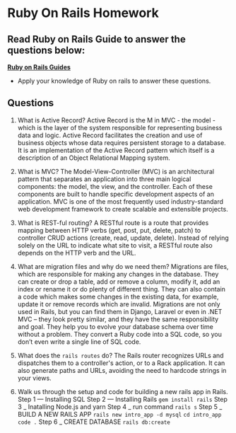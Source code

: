 # Ruby On Rails Homework

## Read Ruby on Rails Guide to answer the questions below:
**[Ruby on Rails Guides](https://guides.rubyonrails.org/)**
- Apply your knowledge of Ruby on rails to answer these questions.

## Questions
1. What is Active Record?
Active Record is the M in MVC - the model - which is the layer of the system responsible for representing business data and logic. Active Record facilitates the creation and use of business objects whose data requires persistent storage to a database. It is an implementation of the Active Record pattern which itself is a description of an Object Relational Mapping system.

2. What is MVC?
The Model-View-Controller (MVC) is an architectural pattern that separates an application into three main logical components: the model, the view, and the controller. Each of these components are built to handle specific development aspects of an application. MVC is one of the most frequently used industry-standard web development framework to create scalable and extensible projects.

3. What is REST-ful routing?
A RESTful route is a route that provides mapping between HTTP verbs (get, post, put, delete, patch) to controller CRUD actions (create, read, update, delete). Instead of relying solely on the URL to indicate what site to visit, a RESTful route also depends on the HTTP verb and the URL.

4. What are migration files and why do we need them?
Migrations are files, which are responsible for making any changes in the database. They can create or drop a table, add or remove a column, modify it, add an index or rename it or do plenty of different thing. They can also contain a code which makes some changes in the existing data, for example, update it or remove records which are invalid.
Migrations are not only used in Rails, but you can find them in Django, Laravel or even in .NET MVC – they look pretty similar, and they have the same responsibility and goal.
They help you to evolve your database schema over time without a problem. They convert a Ruby code into a SQL code, so you don’t even write a single line of SQL code.

5. What does the `rails routes` do?
The Rails router recognizes URLs and dispatches them to a controller's action, or to a Rack application. It can also generate paths and URLs, avoiding the need to hardcode strings in your views.

6. Walk us through the setup and code for building a new rails app in Rails.
Step 1 — Installing SQL
Step 2 — Installing Rails
`gem install rails`
Step 3 _ Inatalling Node.js and yarn
Step 4 _ run command
`rails s`
Step 5 _ BUILD A NEW RAILS APP
`rails new intro_app -d mysql`
`cd intro_app`
`code .`
Step 6 _ CREATE DATABASE
`rails db:create`

